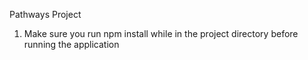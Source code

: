 Pathways Project
1. Make sure you run npm install while in the project directory before running the application